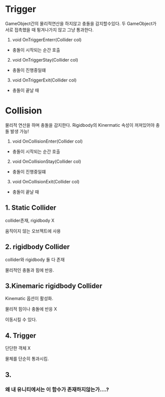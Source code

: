 # Trigger

GameObject간의 물리적연산을 하지않고 충돌을 감지할수있다.
두 GameObject가 서로 접촉했을 때 튕겨나가지 않고 그냥 통과한다.

1. void OnTriggerEnterr(Collider col)

- 충돌이 시작되는 순간 호출

2. void OnTriggerStay(Collider col)

- 충돌이 진행중일떄

3. void OnTriggerExit(Collider col)

- 충돌이 끝날 때

# Collision

물리적 연산을 하며 충돌을 감지한다.
Rigidbody의 Kinermatic 속성이 꺼져있어야 충돌 발생 가능!

1. void OnCollisionEnter(Collider col)

- 충돌이 시작되는 순간 호출

2. void OnCollisionStay(Collider col)

- 충돌이 진행중일떄

3. void OnCollisionExit(Collider col)

- 충돌이 끝날 때


## 1. Static Collider

collider존재, rigidbody X

움직이지 않는 오브젝트에 사용

## 2. rigidbody Collider

collider와 rigidbody 둘 다 존재

물리적인 충돌과 힘에 반응.

## 3.Kinemaric  rigidbody Collider 

Kinematic 옵션이 활성화.

물리적 힘이나 충돌에 반응 X

이동시킬 수 있다.

## 4. Trigger

단단한 객체 X

물체를 단순히 통과시킴.




## 3. 
### 왜 내 유니티에서는 이 함수가 존재하지않는가....?